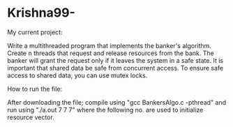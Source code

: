 # Krishna99-
My current project:

Write a multithreaded program that implements the banker's algorithm. Create n threads
that request and release resources from the bank. The banker will grant the request only if it
leaves the system in a safe state. It is important that shared data be safe from concurrent
access. To ensure safe access to shared data, you can use mutex locks.

How to run the file:

After downloading the file; compile using "gcc BankersAlgo.c -pthread" and run using "./a.out 7 7 7" where the following no. are used to initialize resource vector. 
